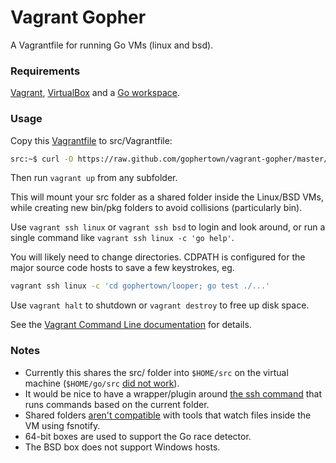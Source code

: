 # Vagrant Gopher

A Vagrantfile for running Go VMs (linux and bsd).

### Requirements

[Vagrant][], [VirtualBox][] and a [Go workspace][workspace].

### Usage

Copy this [Vagrantfile][] to src/Vagrantfile:

```bash
src:~$ curl -O https://raw.github.com/gophertown/vagrant-gopher/master/Vagrantfile
```

Then run `vagrant up` from any subfolder. 

This will mount your src folder as a shared folder inside the Linux/BSD VMs, while creating new bin/pkg folders to avoid collisions (particularly bin).

Use `vagrant ssh linux` or `vagrant ssh bsd` to login and look around, or run a single command like `vagrant ssh linux -c 'go help'`. 

You will likely need to change directories. CDPATH is configured for the major source code hosts to save a few keystrokes, eg. 

```bash
vagrant ssh linux -c 'cd gophertown/looper; go test ./...'
```

Use `vagrant halt` to shutdown or `vagrant destroy` to free up disk space.

See the [Vagrant Command Line documentation][cli] for details.

### Notes

* Currently this shares the src/ folder into `$HOME/src` on the virtual machine (`$HOME/go/src` [did not work](https://github.com/mitchellh/vagrant/issues/2257)).
* It would be nice to have a wrapper/plugin around [the ssh command](https://github.com/mitchellh/vagrant/tree/master/plugins/commands/ssh) that runs commands based on the current folder.
* Shared folders [aren't compatible](https://twitter.com/mitchellh/status/376408213203062784) with tools that watch files inside the VM using fsnotify.
* 64-bit boxes are used to support the Go race detector.
* The BSD box does not support Windows hosts.

[Vagrant]: http://www.vagrantup.com/
[VirtualBox]: https://www.virtualbox.org/
[cli]: http://docs.vagrantup.com/v2/cli/index.html
[workspace]: http://golang.org/doc/code.html
[Vagrantfile]: https://raw.github.com/gophertown/vagrant-gopher/master/Vagrantfile
